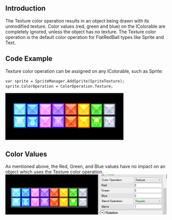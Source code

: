 ## Introduction

The Texture color operation results in an object being drawn with its unmodified texture. Color values (red, green and blue) on the IColorable are completely ignored, unless the object has no texture. The Texture color operation is the default color operation for FlatRedBall types like Sprite and Text.

## Code Example

Texture color operation can be assigned on any IColorable, such as Sprite:

``` lang:c#
var sprite = SpriteManager.AddSprite(SpriteTexture);
sprite.ColorOperation = ColorOperation.Texture;
```

![](/media/2018-07-img_5b5cb9e76e3c7.png)

## Color Values

As mentioned above, the Red, Green, and Blue values have no impact on an object which uses the Texture color operation. [![](/media/2018-07-2018-07-28_12-47-59.gif)](/media/2018-07-2018-07-28_12-47-59.gif)
